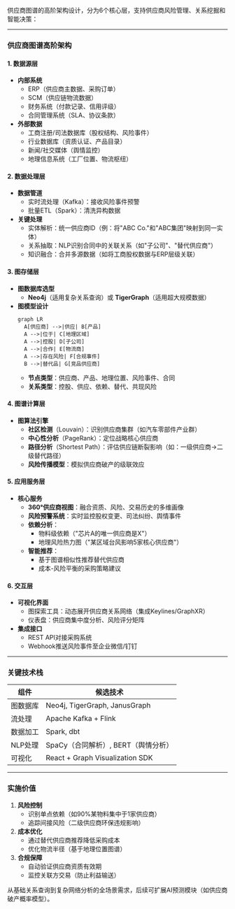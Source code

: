供应商图谱的高阶架构设计，分为6个核心层，支持供应商风险管理、关系挖掘和智能决策：

---

### **供应商图谱高阶架构**
#### **1. 数据源层**
- **内部系统**  
  - ERP（供应商主数据、采购订单）  
  - SCM（供应链物流数据）  
  - 财务系统（付款记录、信用评级）  
  - 合同管理系统（SLA、协议条款）  
- **外部数据**  
  - 工商注册/司法数据库（股权结构、风险事件）  
  - 行业数据库（资质认证、产品目录）  
  - 新闻/社交媒体（舆情监控）  
  - 地理信息系统（工厂位置、物流枢纽）  

#### **2. 数据处理层**
- **数据管道**  
  - 实时流处理（Kafka）：接收风险事件预警  
  - 批量ETL（Spark）：清洗异构数据  
- **关键处理**  
  - 实体解析：统一供应商ID（例：将"ABC Co."和"ABC集团"映射到同一实体）  
  - 关系抽取：NLP识别合同中的关联关系（如"子公司"、"替代供应商"）  
  - 知识融合：合并多源数据（如将工商股权数据与ERP层级关联）

#### **3. 图存储层**
- **图数据库选型**  
  - **Neo4j**（适用复杂关系查询）或 **TigerGraph**（适用超大规模数据）  
- **图模型设计**  
  ```mermaid
  graph LR
    A[供应商] -->|供应| B[产品]
    A -->|位于| C[地理区域]
    A -->|控股| D[子公司]
    A -->|合作| E[物流商]
    A -->|存在风险| F[合规事件]
    B -->|替代品| G[竞品供应商]
  ```
  - **节点类型**：供应商、产品、地理位置、风险事件、合同  
  - **关系类型**：控股、供应、依赖、替代、共现风险  

#### **4. 图谱计算层**
- **图算法引擎**  
  - **社区检测**（Louvain）：识别供应商集群（如汽车零部件产业群）  
  - **中心性分析**（PageRank）：定位战略核心供应商  
  - **路径分析**（Shortest Path）：评估供应链断裂影响（如：一级供应商→二级替代路径）  
  - **风险传播模型**：模拟供应商破产的级联效应  

#### **5. 应用服务层**
- **核心服务**  
  - **360°供应商视图**：融合资质、风险、交易历史的多维画像  
  - **风险预警系统**：实时监控股权变更、司法纠纷、舆情事件  
  - **依赖分析**：  
    - 物料级依赖（"芯片A的唯一供应商是X"）  
    - 地理风险热力图（"某区域台风影响5家核心供应商"）  
  - **智能推荐**：  
    - 基于图谱相似性推荐替代供应商  
    - 成本-风险平衡的采购策略建议  

#### **6. 交互层**
- **可视化界面**  
  - 图探索工具：动态展开供应商关系网络（集成Keylines/GraphXR）  
  - 仪表盘：供应商集中度分析、风险评分矩阵  
- **集成接口**  
  - REST API对接采购系统  
  - Webhook推送风险事件至企业微信/钉钉  

---

### **关键技术栈**
| 组件          | 候选技术                           |
|---------------|-----------------------------------|
| 图数据库       | Neo4j, TigerGraph, JanusGraph     |
| 流处理         | Apache Kafka + Flink              |
| 数据加工       | Spark, dbt                        |
| NLP处理        | SpaCy（合同解析）, BERT（舆情分析）|
| 可视化         | React + Graph Visualization SDK   |

---

### **实施价值**
1. **风险控制**  
   - 识别单点依赖（如90%某物料集中于1家供应商）  
   - 追踪间接风险（二级供应商环保违规影响）  
2. **成本优化**  
   - 通过替代供应商推荐降低采购成本  
   - 优化物流半径（基于地理位置图谱）  
3. **合规保障**  
   - 自动验证供应商资质有效期  
   - 监控关联方交易（防止利益输送）  

从基础关系查询到复杂网络分析的全场景需求，后续可扩展AI预测模块（如供应商破产概率模型）。